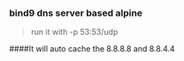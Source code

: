 ### bind9 dns server based alpine

> run it  with -p 53:53/udp 

####It will auto cache the 8.8.8.8 and 8.8.4.4